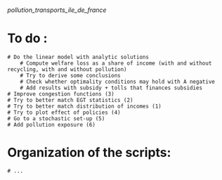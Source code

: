 ﻿###### pollution_transports_ile_de_france


# To do :
    # Do the linear model with analytic solutions
        # Compute welfare loss as a share of income (with and without recycling, with and without pollution)
        # Try to derive some conclusions
        # Check whether optimality conditions may hold with A negative
        # Add results with subsidy + tolls that finances subsidies
    # Improve congestion functions (3)
    # Try to better match EGT statistics (2)
    # Try to better match distribution of incomes (1)
    # Try to plot effect of policies (4)
    # Go to a stochastic set-up (5)
    # Add pollution exposure (6)

# Organization of the scripts:
    # ...